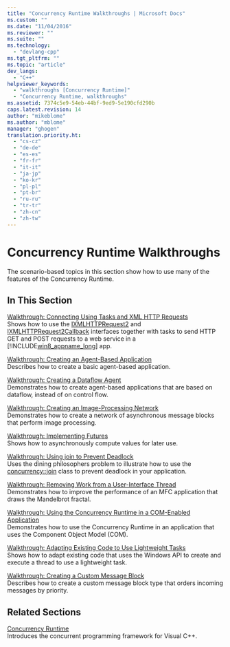 ```yaml
---
title: "Concurrency Runtime Walkthroughs | Microsoft Docs"
ms.custom: ""
ms.date: "11/04/2016"
ms.reviewer: ""
ms.suite: ""
ms.technology: 
  - "devlang-cpp"
ms.tgt_pltfrm: ""
ms.topic: "article"
dev_langs: 
  - "C++"
helpviewer_keywords: 
  - "walkthroughs [Concurrency Runtime]"
  - "Concurrency Runtime, walkthroughs"
ms.assetid: 7374c5e9-54eb-44bf-9ed9-5e190cfd290b
caps.latest.revision: 14
author: "mikeblome"
ms.author: "mblome"
manager: "ghogen"
translation.priority.ht: 
  - "cs-cz"
  - "de-de"
  - "es-es"
  - "fr-fr"
  - "it-it"
  - "ja-jp"
  - "ko-kr"
  - "pl-pl"
  - "pt-br"
  - "ru-ru"
  - "tr-tr"
  - "zh-cn"
  - "zh-tw"
---
```

# Concurrency Runtime Walkthroughs
The scenario-based topics in this section show how to use many of the features of the Concurrency Runtime.  
  
## In This Section  
 [Walkthrough: Connecting Using Tasks and XML HTTP Requests](../../parallel/concrt/walkthrough-connecting-using-tasks-and-xml-http-requests.md)  
 Shows how to use the [IXMLHTTPRequest2](http://msdn.microsoft.com/en-us/bbc11c4a-aecf-4d6d-8275-3e852e309908) and [IXMLHTTPRequest2Callback](http://msdn.microsoft.com/en-us/aa4b3f4c-6e28-458b-be25-6cce8865fc71) interfaces together with tasks to send HTTP GET and POST requests to a web service in a [!INCLUDE[win8_appname_long](../../build/includes/win8_appname_long_md.md)] app.  
  
 [Walkthrough: Creating an Agent-Based Application](../../parallel/concrt/walkthrough-creating-an-agent-based-application.md)  
 Describes how to create a basic agent-based application.  
  
 [Walkthrough: Creating a Dataflow Agent](../../parallel/concrt/walkthrough-creating-a-dataflow-agent.md)  
 Demonstrates how to create agent-based applications that are based on dataflow, instead of on control flow.  
  
 [Walkthrough: Creating an Image-Processing Network](../../parallel/concrt/walkthrough-creating-an-image-processing-network.md)  
 Demonstrates how to create a network of asynchronous message blocks that perform image processing.  
  
 [Walkthrough: Implementing Futures](../../parallel/concrt/walkthrough-implementing-futures.md)  
 Shows how to asynchronously compute values for later use.  
  
 [Walkthrough: Using join to Prevent Deadlock](../../parallel/concrt/walkthrough-using-join-to-prevent-deadlock.md)  
 Uses the dining philosophers problem to illustrate how to use the [concurrency::join](../../parallel/concrt/reference/join-class.md) class to prevent deadlock in your application.  
  
 [Walkthrough: Removing Work from a User-Interface Thread](../../parallel/concrt/walkthrough-removing-work-from-a-user-interface-thread.md)  
 Demonstrates how to improve the performance of an MFC application that draws the Mandelbrot fractal.  
  
 [Walkthrough: Using the Concurrency Runtime in a COM-Enabled Application](../../parallel/concrt/walkthrough-using-the-concurrency-runtime-in-a-com-enabled-application.md)  
 Demonstrates how to use the Concurrency Runtime in an application that uses the Component Object Model (COM).  
  
 [Walkthrough: Adapting Existing Code to Use Lightweight Tasks](../../parallel/concrt/walkthrough-adapting-existing-code-to-use-lightweight-tasks.md)  
 Shows how to adapt existing code that uses the Windows API to create and execute a thread to use a lightweight task.  
  
 [Walkthrough: Creating a Custom Message Block](../../parallel/concrt/walkthrough-creating-a-custom-message-block.md)  
 Describes how to create a custom message block type that orders incoming messages by priority.  
  
## Related Sections  
 [Concurrency Runtime](../../parallel/concrt/concurrency-runtime.md)  
 Introduces the concurrent programming framework for Visual C++.

